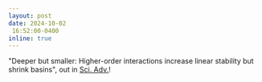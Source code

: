 ```yaml
---
layout: post
date: 2024-10-02
 16:52:00-0400
inline: true
---
```


"Deeper but smaller: Higher-order interactions increase linear stability but shrink basins", out in [Sci. Adv.](https://doi.org/10.1126/sciadv.ado8049)!